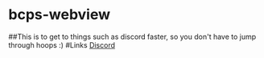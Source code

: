# bcps-webview
##This is to get to things such as discord faster, so you don't have to jump through hoops :)
#Links
[Discord](https://discord.com/login)
